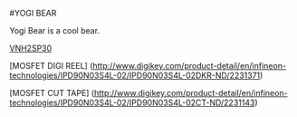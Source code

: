 #YOGI BEAR

Yogi Bear is a cool bear.

[VNH2SP30](https://www.aliexpress.com/item/Free-shipping-VNH2SP30-in-stock/32235666194.html?spm=2114.01010208.3.154.pCpm6w&ws_ab_test=searchweb0_0,searchweb201602_4_10056_10065_10055_10068_10067_10054_10069_10059_418_10073_10017_10070_10060_10061_10052_10062_10053_10050_10051,searchweb201603_3&btsid=7e6b3cdb-1352-4e9c-9080-e427ead57444)

[MOSFET DIGI REEL] (http://www.digikey.com/product-detail/en/infineon-technologies/IPD90N03S4L-02/IPD90N03S4L-02DKR-ND/2231371)

[MOSFET CUT TAPE] (http://www.digikey.com/product-detail/en/infineon-technologies/IPD90N03S4L-02/IPD90N03S4L-02CT-ND/2231143)
